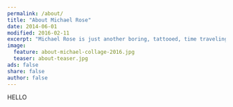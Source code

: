 ```yaml
---
permalink: /about/
title: "About Michael Rose"
date: 2014-06-01
modified: 2016-02-11
excerpt: "Michael Rose is just another boring, tattooed, time traveling designer from Buffalo New York."
image:
  feature: about-michael-collage-2016.jpg
  teaser: about-teaser.jpg
ads: false
share: false
author: false
---
```


HELLO

